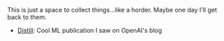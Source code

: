 This is just a space to collect things...like a horder.  Maybe one day I'll get back to them.

* [Distill](http://distill.pub/about/):  Cool ML publication I saw on OpenAI's blog

